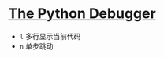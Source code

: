 # [The Python Debugger](https://docs.python.org/2/library/pdb.html#debugger-commands)
- `l` 多行显示当前代码
- `n` 单步跳动
